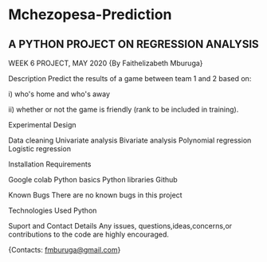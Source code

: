 # Mchezopesa-Prediction
## A PYTHON PROJECT ON REGRESSION ANALYSIS

WEEK 6 PROJECT, MAY 2020
{By Faithelizabeth Mburuga}

Description
Predict the results of a game between team 1 and 2 based on:

i) who's home and who's away

ii) whether or not the game is friendly (rank to be included in training).

Experimental Design

Data cleaning
Univariate analysis
Bivariate analysis
Polynomial regression
Logistic regression

Installation Requirements

Google colab
Python basics
Python libraries
Github


Known Bugs
There are no known bugs in this project

Technologies Used
Python

Suport and Contact Details
Any issues, questions,ideas,concerns,or contributions to the code are highly encouraged.

{Contacts: fmburuga@gmail.com}
